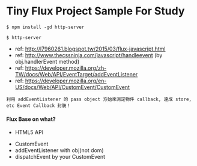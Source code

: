 # Tiny Flux Project Sample For Study

~~~
$ npm install -gd http-server
~~~

~~~
$ http-server
~~~

- ref: http://l7960261.blogspot.tw/2015/03/flux-javascript.html
- ref: http://www.thecssninja.com/javascript/handleevent	(by obj.handlerEvent method)
- ref: https://developer.mozilla.org/zh-TW/docs/Web/API/EventTarget/addEventListener
- ref: https://developer.mozilla.org/en-US/docs/Web/API/CustomEvent/CustomEvent

~~~
利用 addEventListener 的 pass object 方始來測定物件 callback, 達成 store, etc Event Callback 封裝！
~~~

#### Flux Base on what?

* HTML5 API
- CustomEvent
- addEventListener with obj(not dom)
- dispatchEvent by your CustomEvent
